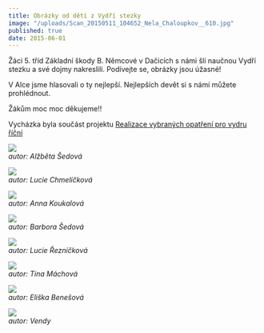 ```yaml
---
title: Obrázky od dětí z Vydří stezky
image: "/uploads/Scan_20150511_104652_Nela_Chaloupkov__610.jpg"
published: true
date: 2015-06-01
---
```

Žáci 5. tříd Základní škody B. Němcové v Dačicích s námi šli naučnou
Vydří stezku a své dojmy nakreslili. Podívejte se, obrázky jsou úžasné!

V Alce jsme hlasovali o ty nejlepší. Nejlepších devět si s námi můžete
prohlédnout.

Žákům moc moc děkujeme!!

Vycházka byla součást projektu
[Realizace vybraných opatření pro vydru říční][1]

![](/uploads/Scan_20150511_123047_Al_b_ta__edov__610.jpg)  
*autor: Alžběta Šedová*

![](/uploads/Scan_20150511_104919_Lucie_Chmel__kov__610.jpg)  
*autor: Lucie Chmelíčková*

![](/uploads/Scan_20150511_123349_Anna_Koukalov__610.jpg)  
*autor: Anna Koukalová*

![](/uploads/Scan_20150511_123254_Barbora__edov__610.jpg)  
*autor: Barbora Šedová*

![](/uploads/Scan_20150511_105455_Lucie__ezn__kov__610.jpg)  
*autor: Lucie Řezníčková*

![](/uploads/Scan_20150511_105924_Tina_M_chov__610.jpg)  
*autor: Tina Máchová*

![](/uploads/Scan_20150511_105559_Eli_ka_Bene_ov__610.jpg)  
*autor: Eliška Benešová*

![](/uploads/Scan_20150511_110131_Vendy_610.jpg)  
*autor: Vendy*


[1]: https://www.vydryonline.cz/o-nas/projekt
